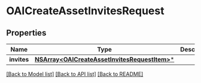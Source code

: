 # OAICreateAssetInvitesRequest

## Properties
Name | Type | Description | Notes
------------ | ------------- | ------------- | -------------
**invites** | [**NSArray&lt;OAICreateAssetInvitesRequestItem&gt;***](OAICreateAssetInvitesRequestItem.md) |  | 

[[Back to Model list]](../README.md#documentation-for-models) [[Back to API list]](../README.md#documentation-for-api-endpoints) [[Back to README]](../README.md)


